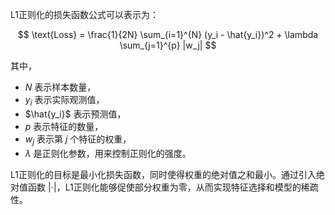 
L1正则化的损失函数公式可以表示为：

$$
\text{Loss} = \frac{1}{2N} \sum_{i=1}^{N} (y_i - \hat{y_i})^2 + \lambda \sum_{j=1}^{p} |w_j|
$$

其中，
- $N$ 表示样本数量，
- $y_i$ 表示实际观测值，
- $\hat{y_i}$ 表示预测值，
- $p$ 表示特征的数量，
- $w_j$ 表示第 $j$ 个特征的权重，
- $\lambda$ 是正则化参数，用来控制正则化的强度。

L1正则化的目标是最小化损失函数，同时使得权重的绝对值之和最小。通过引入绝对值函数 $|\cdot|$，L1正则化能够促使部分权重为零，从而实现特征选择和模型的稀疏性。